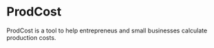 # ProdCost
ProdCost is a tool to help entrepreneus and small businesses calculate production costs.
